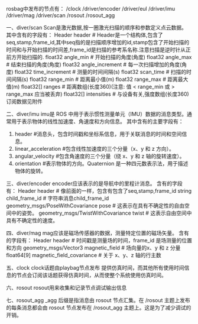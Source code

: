 rosbag中发布的节点有：
    /clock
    /driver/encoder
    /driver/eul
    /driver/imu
    /driver/mag
    /driver/scan
    /rosout
    /rosout_agg

一、diver/scan
Scan是激光数据,按一圈激光扫描的顺序和参数定义点云数据。
其中含有的字段有：
Header header              # Header是一个结构体,包含了seq,stamp,frame_id,其中seq指的是扫描顺序增加的id,stamp包含了开始扫描的时间和与开始扫描的时间差,frame_id是扫描的参考系名称.注意扫描是逆时针从正前方开始扫描的.
float32 angle_min          # 开始扫描的角度(角度)
float32 angle_max          # 结束扫描的角度(角度)
float32 angle_increment    # 每一次扫描增加的角度(角度)
float32 time_increment     # 测量的时间间隔(s)
float32 scan_time          # 扫描的时间间隔(s)
float32 range_min          # 距离最小值(m)
float32 range_max          # 距离最大值(m)
float32[] ranges           # 距离数组(长度360)(注意: 值 < range_min 或 > range_max 应当被丢弃)
float32[] intensities      # 与设备有关,强度数组(长度360)
订阅数据见附件

二、diver/imu
imu是 ROS 中用于表示惯性测量单元（IMU）数据的消息类型。通常用于表示物体的线性加速度、角速度和方向信息。
其中含有的主要字段有：
1. header                  #消息头，包含时间戳和坐标系信息，用于关联消息的时间和空间信息。
2. linear_acceleration     #包含线性加速度的三个分量（x、y 和 z 方向）。
3. angular_velocity        #包含角速度的三个分量（绕 x、y 和 z 轴的旋转速度）。
4. orientation             #表示物体的方向。Quaternion 是一种四元数表示法，用于描述物体的旋转。

三、diver/encoder
encoder应该表示的是导航中的里程计消息。
含有的字段有：
Header header                                  # 像前面的一样，包含有包含了seq,stamp,frame_id
string child_frame_id                          # 字符串消息child_frame_id
geometry_msgs/PoseWithCovariance pose          # 这表示在具有不确定性的自由空间中的姿势。
geometry_msgs/TwistWithCovariance twist        # 这表示自由空间中具有不确定性的速度。

四、diver/mag
mag应该是磁场传感器的数据，测量特定位置的磁场矢量。
含有的字段有：
Header header                                  # 时间戳是测量场的时间，frame_id 是场测量的位置和方向
geometry_msgs/Vector3 magnetic_field           # 场向量的x、y 和 z 分量
float64[9] magnetic_field_covariance           # 关于 x、y、z 轴的行主数

五、clock
clock话题由playbag节点发布 提供仿真时间，而其他所有使用时间信息的节点会订阅该话题获得仿真时间，从而使整个系统使用仿真时间。

六、rosout
rosout用来收集和记录节点调试输出信息

七、rosout_agg
_agg 后缀是指消息由 rosout 节点汇集。在 /rosout 主题上发布的每条消息都会由 rosout 节点发布在 /rosout_agg 主题上。这是为了减少调试的开销。
